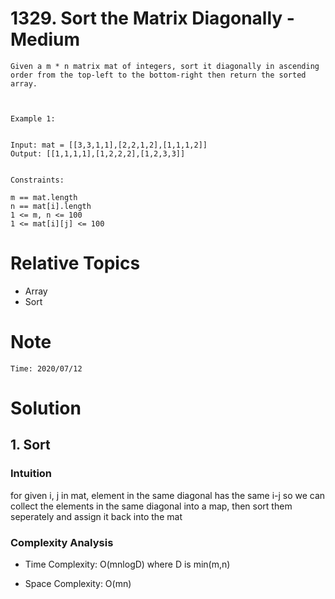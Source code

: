 # 1329. Sort the Matrix Diagonally - Medium

```
Given a m * n matrix mat of integers, sort it diagonally in ascending order from the top-left to the bottom-right then return the sorted array.

 

Example 1:


Input: mat = [[3,3,1,1],[2,2,1,2],[1,1,1,2]]
Output: [[1,1,1,1],[1,2,2,2],[1,2,3,3]]
 

Constraints:

m == mat.length
n == mat[i].length
1 <= m, n <= 100
1 <= mat[i][j] <= 100

```

# Relative Topics
* Array
* Sort


# Note
```
Time: 2020/07/12

```


# Solution
## 1. Sort

### Intuition
for given i, j in mat, element in the same diagonal has the same i-j
so we can collect the elements in the same diagonal into a map,
then sort them seperately and assign it back into the mat 

### Complexity Analysis
*   Time Complexity: O(mnlogD) where D is min(m,n)
  
*   Space Complexity: O(mn)